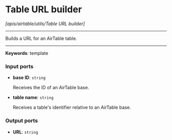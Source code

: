 # Table URL builder

_[apis/airtable/utils/Table URL builder]_

---

Builds a URL for an AirTable table.  

---

__Keywords__: template

### Input ports

* __base ID__: ` string `

    Receives the ID of an AirTable base.


* __table name__: ` string `

    Receives a table's identifier relative to an AirTable base.

### Output ports

* __URL__: ` string `

